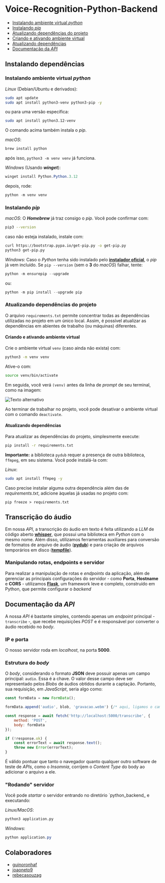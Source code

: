 # Voice-Recognition-Python-Backend

 - [Instalando ambiente virtual _python_](#instalando-ambiente-virtual-python)
 - [Instalando _pip_](#instalando-pip)
 - [Atualizando dependências do projeto](#atualizando-dependências-do-projeto)
 - [Criando e ativando ambiente virtual](#criando-e-ativando-ambiente-virtual)
 - [Atualizando dependências](#atualizando-dependências)
 - [Documentação da _API_](#documentação-da-api)

## Instalando dependências

### Instalando ambiente virtual _python_

_Linux_ (Debian/Ubuntu e derivados):
```bash
sudo apt update
sudo apt install python3-venv python3-pip -y
```
ou para uma versão específica:
```bash
sudo apt install python3.12-venv
```
O comando acima também instala o _pip_.

_macOS_:
```bash
brew install python
```

após isso, `python3 -m venv venv` já funciona.


_Windows_ (Usando _**winget**_):
```powershell
winget install Python.Python.3.12
```

depois, rode:
```powershell
python -m venv venv
```

### Instalando _pip_

_macOS_:
O _**Homebrew**_ já traz consigo o _pip_. Você pode confirmar com:
```bash
pip3 --version
```
caso não esteja instalado, instale com:

```bash
curl https://bootstrap.pypa.io/get-pip.py -o get-pip.py
python3 get-pip.py
```

_Windows_:
Caso o _Python_ tenha sido instalado pelo [**instalador oficial**](https://www.python.org/downloads/), o _pip_ já vem incluído. Se `pip --version` (sem o **3** do _macOS_) falhar, tente:

```powershell
python -m ensurepip --upgrade
```

ou:

```powershell
python -m pip install --upgrade pip
```

### Atualizando dependências do projeto

O arquivo `requirements.txt` permite concentrar todas as dependências utilizadas no projeto em um único local. Assim, é possível atualizar as dependências em abientes de trabalho (ou máquinas) diferentes.

#### Criando e ativando ambiente virtual

Crie o ambiente virtual `venv` (caso ainda não exista) com:

```bash
python3 -m venv venv
```

Ative-o com:

```bash
source venv/bin/activate
```
Em seguida, você verá `(venv)` antes da linha de _prompt_ de seu terminal, como na imagem:

![Texto alternativo](https://encrypted-tbn0.gstatic.com/images?q=tbn:ANd9GcTF4WsWEZ9aIQ2zzJz64Guf6cRCBki6Mb5fiQ&s)

Ao terminar de trabalhar no projeto, você pode desativar o ambiente virtual com o comando `deactivate`.

#### Atualizando dependências

Para atualizar as dependências do projeto, simplesmente execute:

```bash
pip install -r requirements.txt
```
**Importante:** a biblioteca `pydub` requer a presença de outra biblioteca, `ffmpeg`, em seu sistema. Você pode instalá-la com:

_Linux_:
```bash
sudo apt install ffmpeg -y
```

Caso precise instalar alguma outra dependência além das de _requirements.txt_, adicione àquelas já usadas no projeto com:

```
pip freeze > requirements.txt
```
## Transcrição do áudio

Em nossa _API_, a transcrição do áudio em texto é feita utilizando a _LLM_ de código aberto [**whisper**](https://github.com/openai/whisper), que possui uma biblioteca em _Python_ com o mesmo nome. Além disso, utilizamos ferramentas auxiliares para conversão de formatos de arquivo de áudio ([**pydub**](https://github.com/jiaaro/pydub)) e para criação de arquivos temporários em disco ([**tempfile**](https://docs.python.org/3/library/tempfile.html)).

### Manipulando rotas, endpoints e servidor

Para realizar a manipulação de rotas e _endpoints_ da aplicação, além de gerenciar as principais configurações do servidor - como **Porta**, **Hostname** e **CORS** - utilizamos [**Flask**](https://flask.palletsprojects.com/en/stable/), um framework leve e completo, construído em Python, que permite configurar o _backend_

## Documentação da _API_

A nossa _API_ é bastante simples, contendo apenas um _endpoint_ principal - `transcribe` -, que recebe requisições _POST_ e é responsável por converter o áudio recebido no _body_.

### IP e porta

O nosso servidor roda em _localhost_, na porta **5000**.

### Estrutura do _body_

O _body_, considerando o formato **JSON** deve possuir apenas um campo principal: `audio`. Essa é a chave. O valor desse campo deve ser representado pelos _Blobs_ de áudios obtidos durante a captação. Portanto, sua requisição, em _JavaScript_, seria algo como:

```javascript
const formData = new FormData();

formData.append('audio', blob, 'gravacao.webm') {/* aqui, ligamos o campo 'audio' ao seu valor, que são os blobs, que recebem o nome de 'gravacao.webm' */}

const response = await fetch('http://localhost:5000/transcribe', {
    method: 'POST',
    body: formData
});

if (!response.ok) {
    const errorText = await response.text();
    throw new Error(errorText);
}
```

É válido pontuar que tanto o navegador quanto qualquer outro software de teste de _APIs_, como o _Insomnia_, corrijem o _Content Type_ do body ao adicionar o arquivo a ele.

### "Rodando" servidor

Você pode _startar_ o servidor entrando no diretório `python_backend_ e executando:

_Linux/MacOS_:

```bash
python3 application.py
```

_Windows_:

```powershell
python application.py
```

## Colaboradores

 - [guinoronhaf](https://github.com/guinoronhaf)
 - [joaoneto9](https://github.com/joaoneto9)
 - [rebecasouzag](https://github.com/joaoneto9)
